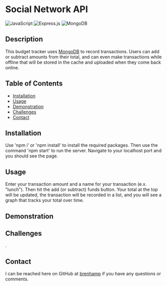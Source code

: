 # Social Network API

![JavaScript](https://img.shields.io/badge/JavaScript-323330?style=for-the-badge&logo=javascript&logoColor=F7DF1E)
![Express.js](https://img.shields.io/badge/Express.js-404D59?style=for-the-badge)
![MongoDB](https://img.shields.io/badge/MongoDB-4EA94B?style=for-the-badge&logo=mongodb&logoColor=white)

## Description

This budget tracker uses [MongoDB](https://www.mongodb.com/) to record transactions. Users can add or subtract amounts from their total, and can even make transactions while offline that will be stored in the cache and uploaded when they come back online.

## Table of Contents

- [Installation](#installation)
- [Usage](#usage)
- [Demonstration](#demonstration)
- [Challenges](#challenges)
- [Contact](#contact)

## Installation

Use 'npm i' or 'npm install' to install the required packages. Then use the command 'npm start' to run the server. Navigate to your localhost port and you should see the page.

## Usage

Enter your transaction amount and a name for your transaction (e.x. "lunch"). Then hit the add (or subtract) funds button. Your total at the top will be updated, the transaction will be recorded in a list, and you will see a graph that tracks your total over time.

## Demonstration

## Challenges

.

## Contact

I can be reached here on GitHub at [brenhamp](https://github.com/brenhamp) if you have any questions or comments.
